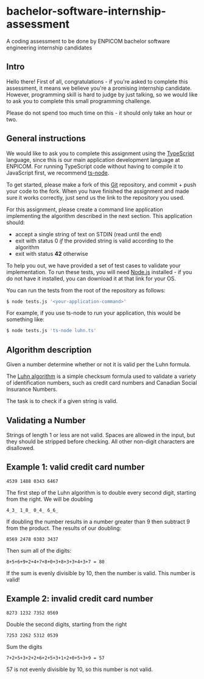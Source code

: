 # bachelor-software-internship-assessment

A coding assessment to be done by ENPICOM bachelor software engineering internship candidates

## Intro

Hello there! First of all, congratulations - if you're asked to complete this assessment,
it means we believe you're a promising internship candidate. However, programming skill
is hard to judge by just talking, so we would like to ask you to complete this small programming
challenge.

Please do not spend too much time on this - it should only take an hour or two.

## General instructions

We would like to ask you to complete this assignment using the [TypeScript](https://www.typescriptlang.org/) language, 
since this is our main application development language at ENPICOM. 
For running TypeScript code without having to compile it to JavaScript first, we recommend [ts-node](https://github.com/TypeStrong/ts-node).

To get started, please make a fork of this [Git](https://git-scm.com/) repository, and commit + push
your code to the fork. When you have finished the assignment and made sure it works correctly, just
send us the link to the repository you used.

For this assignment, please create a command line application implementing the algorithm described
in the next section. This application should:

- accept a single string of text on STDIN (read until the end)
- exit with status 0 _if_ the provided string is valid according to the algorithm
- exit with status **42** otherwise

To help you out, we have provided a set of test cases to validate your implementation.
To run these tests, you will need [Node.js](https://nodejs.org/en/download/) installed - if you do not
have it installed, you can download it at that link for your OS.

You can run the tests from the root of the repository as follows:

```bash
$ node tests.js '<your-application-command>'
```

For example, if you use ts-node to run your application, this would be something like:

```bash
$ node tests.js 'ts-node luhn.ts'
```


## Algorithm description

Given a number determine whether or not it is valid per the Luhn formula.

The [Luhn algorithm](https://en.wikipedia.org/wiki/Luhn_algorithm) is
a simple checksum formula used to validate a variety of identification
numbers, such as credit card numbers and Canadian Social Insurance
Numbers.

The task is to check if a given string is valid.

## Validating a Number

Strings of length 1 or less are not valid. Spaces are allowed in the input,
but they should be stripped before checking. All other non-digit characters
are disallowed.

## Example 1: valid credit card number

```text
4539 1488 0343 6467
```

The first step of the Luhn algorithm is to double every second digit,
starting from the right. We will be doubling

```text
4_3_ 1_8_ 0_4_ 6_6_
```

If doubling the number results in a number greater than 9 then subtract 9
from the product. The results of our doubling:

```text
8569 2478 0383 3437
```

Then sum all of the digits:

```text
8+5+6+9+2+4+7+8+0+3+8+3+3+4+3+7 = 80
```

If the sum is evenly divisible by 10, then the number is valid. This number is valid!

## Example 2: invalid credit card number

```text
8273 1232 7352 0569
```

Double the second digits, starting from the right

```text
7253 2262 5312 0539
```

Sum the digits

```text
7+2+5+3+2+2+6+2+5+3+1+2+0+5+3+9 = 57
```

57 is not evenly divisible by 10, so this number is not valid.
